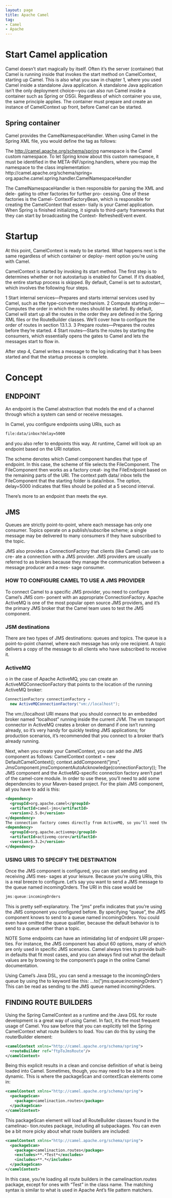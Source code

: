```yaml
---
layout: page
title: Apache Camel
tag:
- Camel
- Apache
---
```

# Start Camel application
  
Camel doesn’t start magically by itself. Often it’s the server (container) that Camel is running inside that invokes the start method on CamelContext, starting up Camel. This is also what you saw in chapter 1, where you used Camel inside a standalone Java application. A standalone Java application isn’t the only deployment choice—you can also run Camel inside a container such as Spring or OSGi.
Regardless of which container you use, the same principle applies. The container must prepare and create an instance of CamelContext up front, before Camel can be started.


## Spring container
Camel provides the CamelNamespaceHandler.
When using Camel in the Spring XML file, you would define the <camelContext> tag as follows:
<camelContext xmlns="http://camel.apache.org/schema/spring">

The http://camel.apache.org/schema/spring namespace is the Camel custom namespace. To let Spring know about this custom namespace, it must be identified in the META-INF/spring.handlers, where you map the namespace to the class implementation:
http\://camel.apache.org/schema/spring=
     org.apache.camel.spring.handler.CamelNamespaceHandler


The CamelNamespaceHandler is then responsible for parsing the XML and dele- gating to other factories for further pro- cessing. One of these factories is the Camel- ContextFactoryBean, which is responsible for creating the CamelContext that essen- tially is your Camel application.
When Spring is finished initializing, it signals to third-party frameworks that they can start by broadcasting the Context- RefreshedEvent event.

# Startup
At this point, CamelContext is ready to be started. What happens next is the same regardless of which container or deploy- ment option you’re using with Camel. 

CamelContext is started by invoking its start method. The first step is to determines whether or not autostartup is enabled for Camel. If it’s disabled, the entire startup process is skipped. By default, Camel is set to autostart, which involves the following four steps.

1 Start internal services—Prepares and starts internal services used by Camel, such as the type-converter mechanism.
2 Compute starting order—Computes the order in which the routes should be started. By default, Camel will start up all the routes in the order they are defined in the Spring XML files or the RouteBuilder classes. We’ll cover how to configure the order of routes in section 13.1.3.
3 Prepare routes—Prepares the routes before they’re started.
4 Start routes—Starts the routes by starting the consumers, which essentially opens
the gates to Camel and lets the messages start to flow in.


After step 4, Camel writes a message to the log indicating that it has been started and that the startup process is complete.

# Concept

## ENDPOINT
An endpoint is the Camel abstraction that models the end of a channel through which a system can send or receive messages.

In Camel, you configure endpoints using URIs, such as 
```bash
file:data/inbox?delay=5000
```
 and you also refer to endpoints this way. At runtime, Camel will look up an endpoint based on the URI notation. 

The scheme  denotes which Camel component handles that type of endpoint. In this case,
the scheme of file selects the FileComponent.
The FileComponent then works as a factory creat-
ing the FileEndpoint based on the remaining parts of the URI. 
The context path data/ inbox tells the FileComponent that the starting folder is data/inbox. 
The option, delay=5000 indicates that files should be polled at a 5 second interval.

There’s more to an endpoint than meets the eye. 


## JMS

Queues are strictly point-to-point, where each message has only one consumer. Topics operate on a publish/subscribe scheme; a single message may be delivered to many consumers if they have subscribed to the topic.

JMS also provides a ConnectionFactory that clients (like Camel) can use to cre- ate a connection with a JMS provider. JMS providers are usually referred to as brokers because they manage the communication between a message producer and a mes- sage consumer.

### HOW TO CONFIGURE CAMEL TO USE A JMS PROVIDER
To connect Camel to a specific JMS provider, you need to configure Camel’s JMS com- ponent with an appropriate ConnectionFactory.
Apache ActiveMQ is one of the most popular open source JMS providers, and it’s the primary JMS broker that the Camel team uses to test the JMS component. 

### JSM destinations
There are two types of JMS destinations: queues and topics. The queue is a point-to-point channel, where each message has only one recipient. A topic delivers a copy of the message to all clients who have subscribed to receive it.


### ActiveMQ
o in the case of Apache ActiveMQ, you can create an ActiveMQConnectionFactory
that points to the location of the running ActiveMQ broker:
```java
ConnectionFactory connectionFactory =
  new ActiveMQConnectionFactory("vm://localhost");
```
The vm://localhost URI means that you should connect to an embedded broker named “localhost” running inside the current JVM. The vm transport connector in ActiveMQ creates a broker on demand if one isn’t running already, so it’s very handy for quickly testing JMS applications; for production scenarios, it’s recommended that you connect to a broker that’s already running. 

Next, when you create your CamelContext, you can add the JMS component as follows:
CamelContext context = new DefaultCamelContext();
context.addComponent("jms",
    JmsComponent.jmsComponentAutoAcknowledge(connectionFactory));
The JMS component and the ActiveMQ-specific connection factory aren’t part of the camel-core module. In order to use these, you’ll need to add some dependencies to your Maven-based project. For the plain JMS component, all you have to add is this:
```xml
<dependency>
  <groupId>org.apache.camel</groupId>
  <artifactId>camel-jms</artifactId>
  <version>2.5.0</version>
</dependency>
The connection factory comes directly from ActiveMQ, so you’ll need the following dependency:
<dependency>
  <groupId>org.apache.activemq</groupId>
  <artifactId>activemq-core</artifactId>
  <version>5.3.2</version>
</dependency>
```


### USING URIS TO SPECIFY THE DESTINATION
Once the JMS component is configured, you can start sending and receiving JMS mes- sages at your leisure. Because you’re using URIs, this is a real breeze to configure.
Let’s say you want to send a JMS message to the queue named incomingOrders. The URI in this case would be
```java
jms:queue:incomingOrders
```
This is pretty self-explanatory. The “jms” prefix indicates that you’re using the JMS component you configured before. By specifying “queue”, the JMS component knows to send to a queue named incomingOrders. You could even have omitted the queue
qualifier, because the default behavior is to send to a queue rather than a topic.

NOTE Some endpoints can have an intimidating list of endpoint URI proper- ties. For instance, the JMS component has about 60 options, many of which are only used in specific JMS scenarios. Camel always tries to provide built-in defaults that fit most cases, and you can always find out what the default values are by browsing to the component’s page in the online Camel documentation. 

Using Camel’s Java DSL, you can send a message to the incomingOrders queue by using the to keyword like this:
...to("jms:queue:incomingOrders")
This can be read as sending to the JMS queue named incomingOrders.

## FINDING ROUTE BUILDERS
Using the Spring CamelContext as a runtime and the Java DSL for route development is a great way of using Camel. In fact, it’s the most frequent usage of Camel.
You saw before that you can explicitly tell the Spring CamelContext what route builders to load. You can do this by using the routerBuilder element:
```xml
<camelContext xmlns="http://camel.apache.org/schema/spring">
  <routeBuilder ref="ftpToJmsRoute"/>
</camelContext>
```
Being this explicit results in a clean and concise definition of what is being loaded into Camel.
Sometimes, though, you may need to be a bit more dynamic. This is where the packageScan and contextScan elements come in:
```xml
<camelContext xmlns="http://camel.apache.org/schema/spring">
  <packageScan>
    <package>camelinaction.routes</package>
  </packageScan>
</camelContext>
```
This packageScan element will load all RouteBuilder classes found in the camelinac- tion.routes package, including all subpackages.
You can even be a bit more picky about what route builders are included:
```xml
<camelContext xmlns="http://camel.apache.org/schema/spring">
  <packageScan>
    <package>camelinaction.routes</package>
    <excludes>**.*Test*</excludes>
    <includes>**.*</includes>
  </packageScan>
</camelContext>
```
In this case, you’re loading all route builders in the camelinaction.routes package, except for ones with “Test” in the class name. The matching syntax is similar to what is used in Apache Ant’s file pattern matchers.



